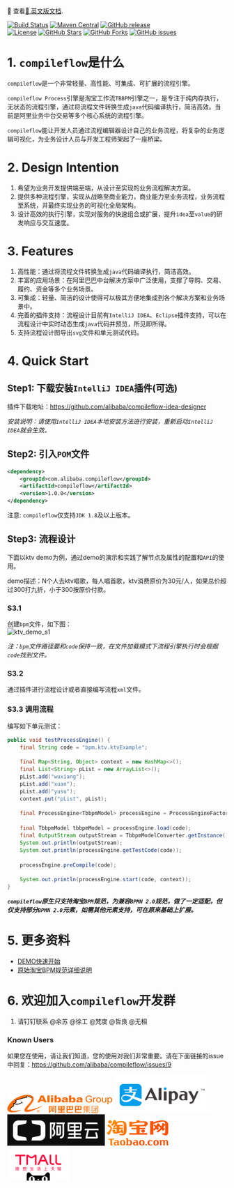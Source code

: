 📖 查看[📖 英文版文档](README.md).

[![Build Status](https://travis-ci.org/alibaba/compileflow.svg?branch=master)](https://travis-ci.org/alibaba/compileflow)
[![Maven Central](https://img.shields.io/maven-central/v/com.alibaba.compileflow/compileflow.svg?color=2d545e)](https://search.maven.org/search?q=g:com.alibaba.compileflow%20AND%20a:compileflow&core=gav)
[![GitHub release](https://img.shields.io/github/release/alibaba/compileflow.svg)](https://github.com/alibaba/compileflow/releases)  
[![License](https://img.shields.io/badge/license-Apache%202-4EB1BA.svg)](https://www.apache.org/licenses/LICENSE-2.0.html)
[![GitHub Stars](https://img.shields.io/github/stars/alibaba/compileflow)](https://github.com/alibaba/compileflow/stargazers)
[![GitHub Forks](https://img.shields.io/github/forks/alibaba/compileflow)](https://github.com/alibaba/compileflow/fork)
[![GitHub issues](https://img.shields.io/github/issues/alibaba/compileflow.svg)](https://github.com/alibaba/compileflow/issues)

# 1. `compileflow`是什么

`compileflow`是一个非常轻量、高性能、可集成、可扩展的流程引擎。

`compileflow Process`引擎是淘宝工作流`TBBPM`引擎之一，是专注于纯内存执行，无状态的流程引擎，通过将流程文件转换生成`java`代码编译执行，简洁高效。当前是阿里业务中台交易等多个核心系统的流程引擎。

`compileflow`能让开发人员通过流程编辑器设计自己的业务流程，将复杂的业务逻辑可视化，为业务设计人员与开发工程师架起了一座桥梁。

# 2. Design Intention

1. 希望为业务开发提供端至端，从设计至实现的业务流程解决方案。
2. 提供多种流程引擎，实现从战略至商业能力，商业能力至业务流程，业务流程至系统，并最终实现业务的可视化全局架构。
3. 设计高效的执行引擎，实现对服务的快速组合或扩展，提升`idea`至`value`的研发响应与交互速度。

# 3. Features

1. 高性能：通过将流程文件转换生成`java`代码编译执行，简洁高效。
2. 丰富的应用场景：在阿里巴巴中台解决方案中广泛使用，支撑了导购、交易、履约、资金等多个业务场景。
3. 可集成：轻量、简洁的设计使得可以极其方便地集成到各个解决方案和业务场景中。
4. 完善的插件支持：流程设计目前有`IntelliJ IDEA`、`Eclipse`插件支持，可以在流程设计中实时动态生成`java`代码并预览，所见即所得。
5. 支持流程设计图导出`svg`文件和单元测试代码。

# 4. Quick Start

## Step1: 下载安装`IntelliJ IDEA`插件(可选)

插件下载地址：https://github.com/alibaba/compileflow-idea-designer

*安装说明：请使用`IntelliJ IDEA`本地安装方法进行安装，重新启动`IntelliJ IDEA`就会生效。*

## Step2: 引入`POM`文件

```xml
<dependency>
    <groupId>com.alibaba.compileflow</groupId>
    <artifactId>compileflow</artifactId>
    <version>1.0.0</version>
</dependency>
```

注意: `compileflow`仅支持`JDK 1.8`及以上版本。

## Step3: 流程设计

下面以ktv demo为例，通过demo的演示和实践了解节点及属性的配置和`API`的使用。

demo描述：N个人去ktv唱歌，每人唱首歌，ktv消费原价为30元/人，如果总价超过300打九折，小于300按原价付款。

### S3.1

创建`bpm`文件，如下图：  
![ktv_demo_s1](./doc/image/ktv_demo_s1.png)

*注：`bpm`文件路径要和`code`保持一致，在文件加载模式下流程引擎执行时会根据`code`找到文件。*

### S3.2

通过插件进行流程设计或者直接编写流程`xml`文件。

### S3.3 调用流程

编写如下单元测试：

```java
public void testProcessEngine() {
    final String code = "bpm.ktv.ktvExample";

    final Map<String, Object> context = new HashMap<>();
    final List<String> pList = new ArrayList<>();
    pList.add("wuxiang");
    pList.add("xuan");
    pList.add("yusu");
    context.put("pList", pList);

    final ProcessEngine<TbbpmModel> processEngine = ProcessEngineFactory.getProcessEngine();

    final TbbpmModel tbbpmModel = processEngine.load(code);
    final OutputStream outputStream = TbbpmModelConverter.getInstance().convertToStream(tbbpmModel);
    System.out.println(outputStream);
    System.out.println(processEngine.getTestCode(code));

    processEngine.preCompile(code);

    System.out.println(processEngine.start(code, context));
}
```

**_`compileflow`原生只支持淘宝`BPM`规范，为兼容`BPMN 2.0`规范，做了一定适配，但仅支持部分`BPMN 2.0`元素，如需其他元素支持，可在原来基础上扩展。_**

# 5. 更多资料
* [DEMO快速开始](https://github.com/alibaba/compileflow/wiki/%E5%BF%AB%E9%80%9F%E5%BC%80%E5%A7%8BDEMO)
* [原始淘宝BPM规范详细说明](https://github.com/alibaba/compileflow/wiki/%E5%8D%8F%E8%AE%AE%E8%AF%A6%E8%A7%A3)

# 6. 欢迎加入`compileflow`开发群

1. 请钉钉联系 @余苏 @徐工 @梵度 @哲良 @无相

### Known Users
如果您在使用，请让我们知道，您的使用对我们非常重要。请在下面链接的issue中回复：https://github.com/alibaba/compileflow/issues/9


![](doc/image/known_users/alibaba.png)
![](doc/image/known_users/alipay.png)
![](doc/image/known_users/aliyun.png)
![](doc/image/known_users/taobao.png)
![](doc/image/known_users/tmall.png)
